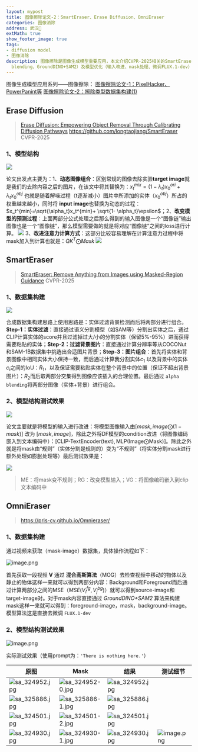 ```yaml
---
layout: mypost
title: 图像擦除论文-2：SmartEraser、Erase Diffusion、OmniEraser
categories: 图像消除
address: 武汉🏯
extMath: true
show_footer_image: true
tags:
- diffusion model
- 图像消除
description: 图像擦除是图像生成模型重要应用，本文介绍CVPR-2025相关的SmartEraser、Erase Diffusion、OmniEraser模型，涵盖数据集构建（实体过滤、混合高斯算法MOG）、关键技术（语义分割SAM、CLIP、IoU、alpha
  blending、GroundDINO+SAM2）及模型优化（输入改进、mask处理、微调FLUX.1-dev）等内容。
---
```


图像生成模型应用系列——图像擦除：
[图像擦除论文-1：PixelHacker、PowerPanint等](https://www.big-yellow-j.top/posts/2025/06/11/ImageEraser1.html)
[图像擦除论文-2：擦除类型数据集构建(1)](https://www.big-yellow-j.top/posts/2025/06/26/ImageEraser2.html)

## Erase Diffusion
> [Erase Diffusion: Empowering Object Removal Through Calibrating Diffusion Pathways](https://openaccess.thecvf.com/content/CVPR2025/papers/Liu_Erase_Diffusion_Empowering_Object_Removal_Through_Calibrating_Diffusion_Pathways_CVPR_2025_paper.pdf)
> https://github.com/longtaojiang/SmartEraser
> CVPR-2025

### 1、模型结构

![](https://s2.loli.net/2025/06/28/dcKx2kr71oGFwV9.webp)

论文出发点主要为：1、**动态图像组合**：区别常规的图像去除实验**target image**就是我们的去除内容之后的图片，在该文中将其替换为：$x_t^{mix} = (1-\lambda_t)x_0^{ori}+ \lambda_t x_0^{obj}$ 也就是随着解噪过程（t逐渐减小）图片中所添加的实体（$x^{obj}_0$）所占的权重越来越小，同时将 **input image**也替换为动态的过程：$x_t^{min}=\sqrt{\alpha_t}x_t^{min}+ \sqrt{1- \alpha_t}\epsilon$；2、**改变模型的预测过程**：上面两部分公式处理之后那么得到的输入图像是一个“图像链”输出图像也是一个“图像链”，那么模型需要做的就是将对应“图像链”之间的loss进行计算。
![](https://s2.loli.net/2025/06/28/XHodtjyncSCDLV6.webp)
3、**改进注意力计算方式**：这部分比较容易理解在计算注意力过程中将mask加入到计算也就是：$QK^T\bigodot Mask$
![](https://s2.loli.net/2025/06/28/EXbq2QGRWlImUjK.webp)

## SmartEraser
> [SmartEraser: Remove Anything from Images using Masked-Region Guidance](https://openaccess.thecvf.com/content/CVPR2025/papers/Jiang_SmartEraser_Remove_Anything_from_Images_using_Masked-Region_Guidance_CVPR_2025_paper.pdf)
> CVPR-2025


### 1、数据集构建

![](https://s2.loli.net/2025/06/28/7ojzDsGYEHKc3XC.webp)

合成数据集构建思路上使用思路是：实体过滤背景检测而后将两部分进行组合。**Step-1：实体过滤**：直接通过语义分割模型（如SAM等）分割出实体之后，通过CLIP计算实体的score并且过滤掉过大/小的分割实体（保留5%-95%）进而获得需要粘贴的实体；**Step-2：过滤背景图片**：直接通过计算分辨率等从COCONut 和SAM-1B数据集中挑选出合适图片背景；**Step-3：图片组合**：首先将实体和背景图像中相同实体大小保持一致，而后通过计算我分割实体$c_1$ 以及背景中的实体 $c_i$之间的IoU：$R_1$，以及保证需要粘贴实体在整个背景中的位置（保证不超出背景图片）：$R_2$而后取两部分交集得到图像应该插入的合理位置。最后通过 `alpha blending`将两部分图像（实体+背景）进行组合。

### 2、模型结构测试效果
![](https://s2.loli.net/2025/06/28/1Wv6XI9bD87UTBs.webp)

论文主要就是将模型的输入进行改进：将模型图像输入由$[mask, image\bigodot (1-mask)]$ 改为 $[mask, image]$，除此之外将DF模型的condition改进（将图像编码嵌入到文本编码中）：$[\text{CLIP-TextEncoder(text)}, \text{MLP}(\text{Image}\bigodot \text{Mask})]$。除此之外就是将mask由“规则”（实体分割是规则的）变为“不规则”（将实体分割mask进行额外处理如膨胀处理等）最后测试效果是：

![](https://s2.loli.net/2025/06/28/G8HOtWoB1bhYEqP.webp)
> ME：将mask变不规则；RG：改变模型输入；VG：将图像编码嵌入到clip文本编码中

## OmniEraser
> https://pris-cv.github.io/Omnieraser/

### 1、数据集构建
通过视频来获取（mask-image）数据集，具体操作流程如下：

![image.png](https://s2.loli.net/2025/06/26/LYclhNt4WmgRJpz.webp)

首先获取一段视频 $\mathbf{V}$ 通过 **混合高斯算法**（MOG）去检查视频中移动的物体以及静止的物体这样一来就可以得到两部分内容：Background和Foreground而后通过计算两部分之间的MSE（$MSE(V_i^{fg}, V_j^{bg})$）就可以得到source-image和 target-image对。对于mask内容直接通过 *GroundDINO+SAM2* 算法来构建mask这样一来就可以得到：foreground-image，mask，background-image。模型算法这是直接去微调 `FLUX.1-dev`

### 2、模型结构测试效果
![image.png](https://s2.loli.net/2025/06/26/tcIhCEDeuGf3UXv.webp)

实际测试效果（使用prompt为：`'There is nothing here.'`）

| 原图 | Mask | 结果 | 测试细节 |
|-----|------|------|--------|
|![sa_324952.jpg](https://s2.loli.net/2025/06/26/znSUtwamOk9r47I.webp)|![sa_324952-0.jpg](https://s2.loli.net/2025/06/26/QXdWSb46FREakVN.webp) |![sa_324952.jpg](https://s2.loli.net/2025/06/26/7pdgqO45CbDhluw.webp) | |
|![sa_325886.jpg](https://s2.loli.net/2025/06/26/Bw4D9pEi7McULbv.webp)|![sa_325886-1.jpg](https://s2.loli.net/2025/06/26/P8mKbFdTqxZ19Yn.webp) |![sa_325886.jpg](https://s2.loli.net/2025/06/26/89qmPaIY3tW1uUv.webp) | |
|![sa_324501.jpg](https://s2.loli.net/2025/06/26/kxZjsRLSvpX96ne.webp)|![sa_324501-2.jpg](https://s2.loli.net/2025/06/26/bHMSowgfXm4sqO5.webp) |![sa_324501.jpg](https://s2.loli.net/2025/06/26/GV9n6u1As3ZoqkJ.webp) | |
|![sa_324930.jpg](https://s2.loli.net/2025/06/26/SA8rRFMc4Zjlp21.webp)|![sa_324930-1.jpg](https://s2.loli.net/2025/06/26/fQdXwRUCg5JVjs6.webp) |![sa_324930.jpg](https://s2.loli.net/2025/06/26/Npr6tT9A75gwcY4.webp) |![image.png](https://s2.loli.net/2025/06/26/xfBuX4RniAj7Z2D.webp)|